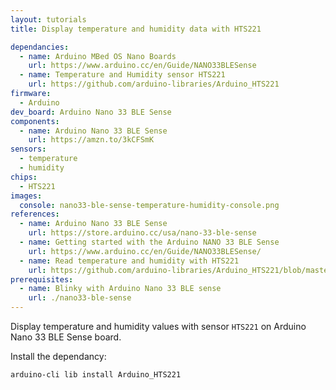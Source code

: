 ```yaml
---
layout: tutorials
title: Display temperature and humidity data with HTS221

dependancies:
  - name: Arduino MBed OS Nano Boards
    url: https://www.arduino.cc/en/Guide/NANO33BLESense
  - name: Temperature and Humidity sensor HTS221
    url: https://github.com/arduino-libraries/Arduino_HTS221
firmware:
  - Arduino
dev_board: Arduino Nano 33 BLE Sense
components:
  - name: Arduino Nano 33 BLE Sense
    url: https://amzn.to/3kCFSmK
sensors:
  - temperature
  - humidity
chips:
  - HTS221
images:
  console: nano33-ble-sense-temperature-humidity-console.png
references:
  - name: Arduino Nano 33 BLE Sense
    url: https://store.arduino.cc/usa/nano-33-ble-sense
  - name: Getting started with the Arduino NANO 33 BLE Sense
    url: https://www.arduino.cc/en/Guide/NANO33BLESense/
  - name: Read temperature and humidity with HTS221
    url: https://github.com/arduino-libraries/Arduino_HTS221/blob/master/examples/ReadSensors/ReadSensors.ino
prerequisites:
  - name: Blinky with Arduino Nano 33 BLE sense
    url: ./nano33-ble-sense
---
```


Display temperature and humidity values with sensor `HTS221` on Arduino Nano 33 BLE Sense board.

Install the dependancy:

```sh
arduino-cli lib install Arduino_HTS221
```
